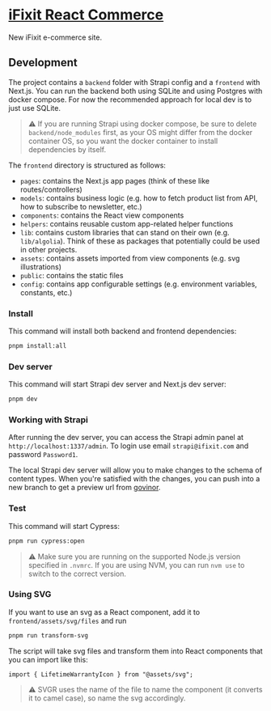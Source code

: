 # [iFixit React Commerce](https://react-commerce.vercel.app)

New iFixit e-commerce site.

## Development

The project contains a `backend` folder with Strapi config and a `frontend` with Next.js.
You can run the backend both using SQLite and using Postgres with docker compose. For now the recommended approach for local dev is to just use SQLite.

> :warning: If you are running Strapi using docker compose, be sure to delete `backend/node_modules` first, as your OS might differ from the docker container OS, so you want the docker container to install dependencies by itself.

The `frontend` directory is structured as follows:

- `pages`: contains the Next.js app pages (think of these like routes/controllers)
- `models`: contains business logic (e.g. how to fetch product list from API, how to subscribe to newsletter, etc.)
- `components`: contains the React view components
- `helpers`: contains reusable custom app-related helper functions
- `lib`: contains custom libraries that can stand on their own (e.g. `lib/algolia`). Think of these as packages that potentially could be used in other projects.
- `assets`: contains assets imported from view components (e.g. svg illustrations)
- `public`: contains the static files
- `config`: contains app configurable settings (e.g. environment variables, constants, etc.)

### Install

This command will install both backend and frontend dependencies:

```sh
pnpm install:all
```

### Dev server

This command will start Strapi dev server and Next.js dev server:

```sh
pnpm dev
```

### Working with Strapi

After running the dev server, you can access the Strapi admin panel at `http://localhost:1337/admin`. To login use email `strapi@ifixit.com` and password `Password1`.

The local Strapi dev server will allow you to make changes to the schema of content types. When you're satisfied with the changes, you can push into a new branch to get a preview url from [govinor](https://govinor.com/).

### Test

This command will start Cypress:

```sh
pnpm run cypress:open
```

> :warning: Make sure you are running on the supported Node.js version specified in `.nvmrc`. If you are using
> NVM, you can run `nvm use` to switch to the correct version.

### Using SVG

If you want to use an svg as a React component, add it to `frontend/assets/svg/files` and run

```sh
pnpm run transform-svg
```

The script will take svg files and transform them into React components that you can import like this:

```tsx
import { LifetimeWarrantyIcon } from "@assets/svg";
```

> :warning: SVGR uses the name of the file to name the component (it converts it to camel case), so name the svg accordingly.
